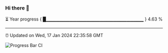 ### Hi there 👋

⏳ Year progress { █▁▁▁▁▁▁▁▁▁▁▁▁▁▁▁▁▁▁▁▁▁▁▁▁▁▁▁▁▁ } 4.63 %

---

⏰ Updated on Wed, 17 Jan 2024 22:35:58 GMT

![Progress Bar CI](https://github.com/IshwaranRudhara/GIT-ACTION/workflows/Progress%20Bar%20CI/badge.svg)
